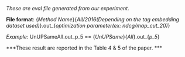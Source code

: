 *These are eval file generated from our experiment.* 


**File format**: {*Method Name*}{*All/2016(Depending on the tag embedding dataset used)*}.out_{*optimization parameter(ex: ndcg/map_cut_20)*}

*Example*: UnUPSameAll.out_p_5 == {*UnUPSame*}{*All*}.out_{*p_5*}

***These result are reported in the Table 4 & 5 of the paper. ***
